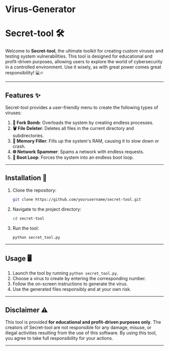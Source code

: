 # Virus-Generator

# Secret-tool 🛠️

Welcome to **Secret-tool**, the ultimate toolkit for creating custom viruses and testing system vulnerabilities. This tool is designed for educational and profit-driven purposes, allowing users to explore the world of cybersecurity in a controlled environment. Use it wisely, as with great power comes great responsibility! 💻🔥

---

## Features ✨

Secret-tool provides a user-friendly menu to create the following types of viruses:

1. **🧨 Fork Bomb**: Overloads the system by creating endless processes.
2. **🗑️ File Deleter**: Deletes all files in the current directory and subdirectories.
3. **🧠 Memory Filler**: Fills up the system's RAM, causing it to slow down or crash.
4. **🌐 Network Spammer**: Spams a network with endless requests.
5. **🔄 Boot Loop**: Forces the system into an endless boot loop.

---

## Installation 🚀

1. Clone the repository:
   ```bash
   git clone https://github.com/yourusername/secret-tool.git
   ```
2. Navigate to the project directory:
   ```bash
   cd secret-tool
   ```
3. Run the tool:
   ```bash
   python secret_tool.py
   ```

---

## Usage 🖥️

1. Launch the tool by running `python secret_tool.py`.
2. Choose a virus to create by entering the corresponding number.
3. Follow the on-screen instructions to generate the virus.
4. Use the generated files responsibly and at your own risk.

---

## Disclaimer ⚠️

This tool is provided **for educational and profit-driven purposes only**. The creators of Secret-tool are not responsible for any damage, misuse, or illegal activities resulting from the use of this software. By using this tool, you agree to take full responsibility for your actions.

---
